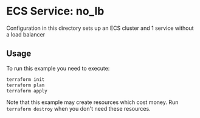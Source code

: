 # ECS Service: no_lb

Configuration in this directory sets up an ECS cluster and 1 service without a load balancer

## Usage

To run this example you need to execute:

```bash
terraform init
terraform plan
terraform apply
```

Note that this example may create resources which cost money. Run `terraform destroy` when you don't need these resources.
